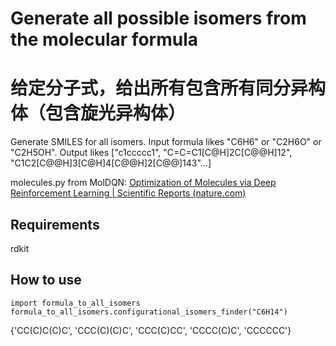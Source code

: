 # Generate all possible isomers from the molecular formula

# 给定分子式，给出所有包含所有同分异构体（包含旋光异构体）

Generate SMILES for all isomers. Input formula likes "C6H6" or "C2H6O" or "C2H5OH". Output likes ["c1ccccc1", "C=C=C1[C@H]2C[C@@H]12", "C1C2[C@@H]3[C@H]4[C@@H]2[C@@]143"...]

molecules.py from MolDQN: [Optimization of Molecules via Deep Reinforcement Learning | Scientific Reports (nature.com)](https://www.nature.com/articles/s41598-019-47148-x)

## Requirements

rdkit

## How to use

```
import formula_to_all_isomers
formula_to_all_isomers.configurational_isomers_finder("C6H14")

```

{'CC(C)C(C)C', 'CCC(C)(C)C', 'CCC(C)CC', 'CCCC(C)C', 'CCCCCC'}
